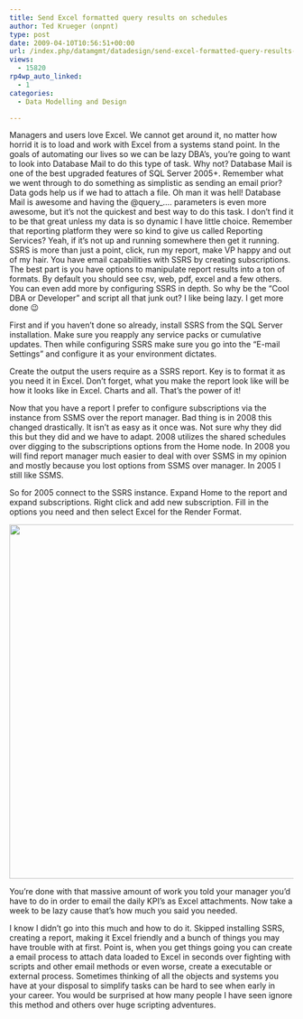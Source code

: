 ```yaml
---
title: Send Excel formatted query results on schedules
author: Ted Krueger (onpnt)
type: post
date: 2009-04-10T10:56:51+00:00
url: /index.php/datamgmt/datadesign/send-excel-formatted-query-results-on-sc/
views:
  - 15820
rp4wp_auto_linked:
  - 1
categories:
  - Data Modelling and Design

---
```

Managers and users love Excel. We cannot get around it, no matter how horrid it is to load and work with Excel from a systems stand point. In the goals of automating our lives so we can be lazy DBA&#8217;s, you&#8217;re going to want to look into Database Mail to do this type of task. Why not? Database Mail is one of the best upgraded features of SQL Server 2005+. Remember what we went through to do something as simplistic as sending an email prior? Data gods help us if we had to attach a file. Oh man it was hell! Database Mail is awesome and having the @query_&#8230;. parameters is even more awesome, but it&#8217;s not the quickest and best way to do this task. I don&#8217;t find it to be that great unless my data is so dynamic I have little choice. Remember that reporting platform they were so kind to give us called Reporting Services? Yeah, if it&#8217;s not up and running somewhere then get it running. SSRS is more than just a point, click, run my report, make VP happy and out of my hair. You have email capabilities with SSRS by creating subscriptions. The best part is you have options to manipulate report results into a ton of formats. By default you should see csv, web, pdf, excel and a few others. You can even add more by configuring SSRS in depth. So why be the &#8220;Cool DBA or Developer&#8221; and script all that junk out? I like being lazy. I get more done 😉

First and if you haven&#8217;t done so already, install SSRS from the SQL Server installation. Make sure you reapply any service packs or cumulative updates. Then while configuring SSRS make sure you go into the &#8220;E-mail Settings&#8221; and configure it as your environment dictates. 

Create the output the users require as a SSRS report. Key is to format it as you need it in Excel. Don&#8217;t forget, what you make the report look like will be how it looks like in Excel. Charts and all. That&#8217;s the power of it!

Now that you have a report I prefer to configure subscriptions via the instance from SSMS over the report manager. Bad thing is in 2008 this changed drastically. It isn&#8217;t as easy as it once was. Not sure why they did this but they did and we have to adapt. 2008 utilizes the shared schedules over digging to the subscriptions options from the Home node. In 2008 you will find report manager much easier to deal with over SSMS in my opinion and mostly because you lost options from SSMS over manager. In 2005 I still like SSMS.

So for 2005 connect to the SSRS instance. Expand Home to the report and expand subscriptions. Right click and add new subscription. Fill in the options you need and then select Excel for the Render Format.

<div class="image_block">
  <img src="/wp-content/uploads/blogs/DataMgmt//subscription_options.gif" alt="" title="" width="704" height="628" />
</div>

You&#8217;re done with that massive amount of work you told your manager you&#8217;d have to do in order to email the daily KPI&#8217;s as Excel attachments. Now take a week to be lazy cause that&#8217;s how much you said you needed. 

I know I didn&#8217;t go into this much and how to do it. Skipped installing SSRS, creating a report, making it Excel friendly and a bunch of things you may have trouble with at first. Point is, when you get things going you can create a email process to attach data loaded to Excel in seconds over fighting with scripts and other email methods or even worse, create a executable or external process. Sometimes thinking of all the objects and systems you have at your disposal to simplify tasks can be hard to see when early in your career. You would be surprised at how many people I have seen ignore this method and others over huge scripting adventures.